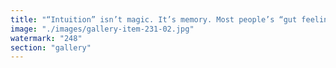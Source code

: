 ```yaml
---
title: "“Intuition” isn’t magic. It’s memory. Most people’s “gut feeling” is just a well-polished loop—engraved by culture, repetition, and fear of divergence.<br /><br />The real breakthrough? Break the loop.<br /><br />When you escape the loops scripted by others, a new intuition arises—not from habit, but from creativity and liberty.<br /><br />This isn’t just personal growth. It’s systemic recalibration. A re-synchronization with the unknown. A rhythm that hasn’t been heard before, but always existed in silence.<br /><br />Liberated judgment isn’t faster. It’s deeper. And it spirals—fractal, emergent, alive."
image: "./images/gallery-item-231-02.jpg"
watermark: "248"
section: "gallery"
---
```


